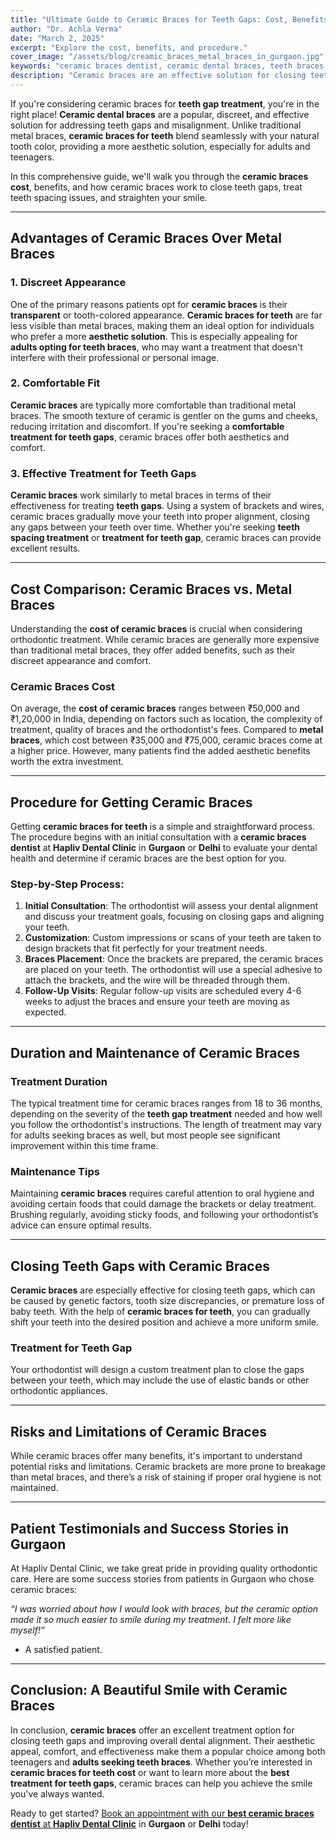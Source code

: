 ```yaml
---
title: "Ultimate Guide to Ceramic Braces for Teeth Gaps: Cost, Benefits, and Treatment Process"
author: "Dr. Achla Verma"
date: "March 2, 2025"
excerpt: "Explore the cost, benefits, and procedure."
cover_image: "/assets/blog/creamic_braces_metal_braces_in_gurgaon.jpg"
keywords: "ceramic braces dentist, ceramic dental braces, teeth braces ceramic, ceramic dental braces cost, ceramic braces for teeth cost, tooth gap treatment, teeth gap treatment, teeth spacing treatment, treatment for teeth gap, teeth clip cost, teeth braces age limit, transparent braces for teeth, teeth straightening price, ceramic braces for teeth, best dental implants, teeth clip treatment price, dental clip price, best braces for teeth, adult teeth braces, teeth braces for adults, teeth braces best age, dental implants dentist, tooth gap filling treatment"
description: "Ceramic braces are an effective solution for closing teeth gaps and straightening teeth. This guide covers everything from the benefits of ceramic braces, their cost, the process, and the potential for treating tooth gaps with transparent braces. Learn about the best treatment for teeth spacing and the pricing for ceramic braces for teeth."
---
```


If you're considering ceramic braces for **teeth gap treatment**, you're in the right place! **Ceramic dental braces** are a popular, discreet, and effective solution for addressing teeth gaps and misalignment. Unlike traditional metal braces, **ceramic braces for teeth** blend seamlessly with your natural tooth color, providing a more aesthetic solution, especially for adults and teenagers. 

In this comprehensive guide, we'll walk you through the **ceramic braces cost**, benefits, and how ceramic braces work to close teeth gaps, treat teeth spacing issues, and straighten your smile.

---

## Advantages of Ceramic Braces Over Metal Braces

### 1. **Discreet Appearance**
One of the primary reasons patients opt for **ceramic braces** is their **transparent** or tooth-colored appearance. **Ceramic braces for teeth** are far less visible than metal braces, making them an ideal option for individuals who prefer a more **aesthetic solution**. This is especially appealing for **adults opting for teeth braces**, who may want a treatment that doesn't interfere with their professional or personal image.

### 2. **Comfortable Fit**
**Ceramic braces** are typically more comfortable than traditional metal braces. The smooth texture of ceramic is gentler on the gums and cheeks, reducing irritation and discomfort. If you're seeking a **comfortable treatment for teeth gaps**, ceramic braces offer both aesthetics and comfort.

### 3. **Effective Treatment for Teeth Gaps**
**Ceramic braces** work similarly to metal braces in terms of their effectiveness for treating **teeth gaps**. Using a system of brackets and wires, ceramic braces gradually move your teeth into proper alignment, closing any gaps between your teeth over time. Whether you're seeking **teeth spacing treatment** or **treatment for teeth gap**, ceramic braces can provide excellent results.

---

## Cost Comparison: Ceramic Braces vs. Metal Braces

Understanding the **cost of ceramic braces** is crucial when considering orthodontic treatment. While ceramic braces are generally more expensive than traditional metal braces, they offer added benefits, such as their discreet appearance and comfort.

### **Ceramic Braces Cost**
On average, the **cost of ceramic braces** ranges between ₹50,000 and ₹1,20,000 in India, depending on factors such as location, the complexity of treatment, quality of braces and the orthodontist's fees. Compared to **metal braces**, which cost between ₹35,000 and ₹75,000, ceramic braces come at a higher price. However, many patients find the added aesthetic benefits worth the extra investment.

---

## Procedure for Getting Ceramic Braces

Getting **ceramic braces for teeth** is a simple and straightforward process. The procedure begins with an initial consultation with a **ceramic braces dentist** at **Hapliv Dental Clinic** in **Gurgaon** or **Delhi** to evaluate your dental health and determine if ceramic braces are the best option for you.

### Step-by-Step Process:
1. **Initial Consultation**: The orthodontist will assess your dental alignment and discuss your treatment goals, focusing on closing gaps and aligning your teeth.
2. **Customization**: Custom impressions or scans of your teeth are taken to design brackets that fit perfectly for your treatment needs.
3. **Braces Placement**: Once the brackets are prepared, the ceramic braces are placed on your teeth. The orthodontist will use a special adhesive to attach the brackets, and the wire will be threaded through them.
4. **Follow-Up Visits**: Regular follow-up visits are scheduled every 4-6 weeks to adjust the braces and ensure your teeth are moving as expected.

---

## Duration and Maintenance of Ceramic Braces

### **Treatment Duration**
The typical treatment time for ceramic braces ranges from 18 to 36 months, depending on the severity of the **teeth gap treatment** needed and how well you follow the orthodontist's instructions. The length of treatment may vary for adults seeking braces as well, but most people see significant improvement within this time frame.

### **Maintenance Tips**
Maintaining **ceramic braces** requires careful attention to oral hygiene and avoiding certain foods that could damage the brackets or delay treatment. Brushing regularly, avoiding sticky foods, and following your orthodontist’s advice can ensure optimal results.

---

## Closing Teeth Gaps with Ceramic Braces

**Ceramic braces** are especially effective for closing teeth gaps, which can be caused by genetic factors, tooth size discrepancies, or premature loss of baby teeth. With the help of **ceramic braces for teeth**, you can gradually shift your teeth into the desired position and achieve a more uniform smile.

### Treatment for Teeth Gap
Your orthodontist will design a custom treatment plan to close the gaps between your teeth, which may include the use of elastic bands or other orthodontic appliances.

---

## Risks and Limitations of Ceramic Braces

While ceramic braces offer many benefits, it's important to understand potential risks and limitations. Ceramic brackets are more prone to breakage than metal braces, and there’s a risk of staining if proper oral hygiene is not maintained.

---

## Patient Testimonials and Success Stories in Gurgaon

At Hapliv Dental Clinic, we take great pride in providing quality orthodontic care. Here are some success stories from patients in Gurgaon who chose ceramic braces:

*“I was worried about how I would look with braces, but the ceramic option made it so much easier to smile during my treatment. I felt more like myself!”*  
- A satisfied patient.

---

## Conclusion: A Beautiful Smile with Ceramic Braces

In conclusion, **ceramic braces** offer an excellent treatment option for closing teeth gaps and improving overall dental alignment. Their aesthetic appeal, comfort, and effectiveness make them a popular choice among both teenagers and **adults seeking teeth braces**. Whether you’re interested in **ceramic braces for teeth cost** or want to learn more about the **best treatment for teeth gaps**, ceramic braces can help you achieve the smile you've always wanted.


Ready to get started? [Book an appointment with our **best ceramic braces dentist** at **Hapliv Dental Clinic**](/appointment) in **Gurgaon** or **Delhi** today!